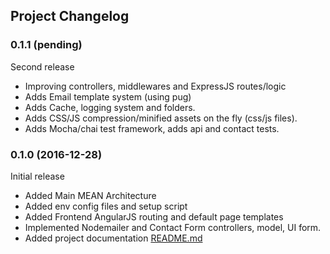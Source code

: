 ## Project Changelog

<a name="0.1.1"></a>
### 0.1.1  (pending)

Second release
* Improving controllers, middlewares and ExpressJS routes/logic
* Adds Email template system (using pug)
* Adds Cache, logging system and folders.
* Adds CSS/JS compression/minified assets on the fly (css/js files).
* Adds Mocha/chai test framework, adds api and contact tests.

<a name="0.1.0"></a>
### 0.1.0  (2016-12-28)

Initial release
* Added Main MEAN Architecture
* Added env config files and setup script
* Added Frontend AngularJS routing and default page templates
* Implemented Nodemailer and Contact Form controllers, model, UI form.
* Added project documentation [README.md](README.md)